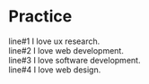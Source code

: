 # Practice
line#1 I love ux research.<br />
line#2 I love web development.<br />
line#3 I love software development.<br />
line#4 I love web design.
